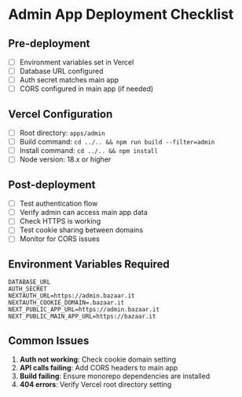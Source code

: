 # Admin App Deployment Checklist

## Pre-deployment
- [ ] Environment variables set in Vercel
- [ ] Database URL configured
- [ ] Auth secret matches main app
- [ ] CORS configured in main app (if needed)

## Vercel Configuration
- [ ] Root directory: `apps/admin`
- [ ] Build command: `cd ../.. && npm run build --filter=admin`
- [ ] Install command: `cd ../.. && npm install`
- [ ] Node version: 18.x or higher

## Post-deployment
- [ ] Test authentication flow
- [ ] Verify admin can access main app data
- [ ] Check HTTPS is working
- [ ] Test cookie sharing between domains
- [ ] Monitor for CORS issues

## Environment Variables Required
```
DATABASE_URL
AUTH_SECRET
NEXTAUTH_URL=https://admin.bazaar.it
NEXTAUTH_COOKIE_DOMAIN=.bazaar.it
NEXT_PUBLIC_APP_URL=https://admin.bazaar.it
NEXT_PUBLIC_MAIN_APP_URL=https://bazaar.it
```

## Common Issues
1. **Auth not working**: Check cookie domain setting
2. **API calls failing**: Add CORS headers to main app
3. **Build failing**: Ensure monorepo dependencies are installed
4. **404 errors**: Verify Vercel root directory setting
